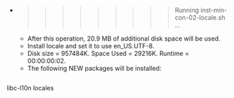 * >>>>>>>>> Running inst-min-con-02-locale.sh ...
  * After this operation, 20.9 MB of additional disk space will be used.
  * Install locale and set it to use en_US.UTF-8.
  * Disk size = 957484K. Space Used = 29216K. Runtime = 00:00:00:02.
  * The following NEW packages will be installed:
  ```bash
libc-l10n locales
  ```

